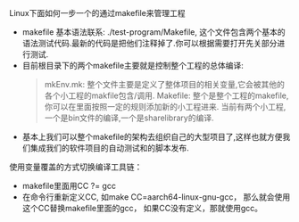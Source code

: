 Linux下面如何一步一个的通过makefile来管理工程
- makefile 基本语法联系:  ./test-program/Makefile, 这个文件包含两个基本的语法测试代码.最新的代码是把他们注释掉了.你可以根据需要打开先关部分进行测试.
- 目前根目录下的两个makefile主要就是控制整个工程的总体编译: 
    > mkEnv.mk: 整个文件主要是定义了整体项目的相关变量,它会被其他的各个小工程的makfile包含/调用.
    > Makefile: 整个是整个工程的makefile,你可以在里面按照一定的规则添加新的小工程进来.
    > 当前有两个小工程,一个是bin文件的编译,一个是sharelibrary的编译.
- 基本上我们可以整个makefile的架构去组织自己的大型项目了,这样也就方便我们集成我们的软件项目的自动测试和的脚本发布.


使用变量覆盖的方式切换编译工具链：
- makefile里面用CC ?= gcc
- 在命令行重新定义CC, 如make CC=aarch64-linux-gnu-gcc， 那么就会使用这个CC替换makefile里面的gcc， 如果CC没有定义，那就使用gcc。




